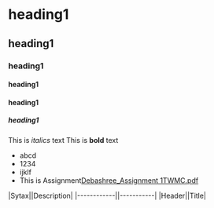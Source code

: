 # heading1
## heading1
### heading1
#### heading1
#### heading1
##### heading1
This is  *italics* text
This is **bold** text
- abcd
- 1234
- ijklf
- This is Assignment[Debashree_Assignment 1TWMC.pdf](https://github.com/Debo2793/TWMC/files/11182828/Debashree_Assignment.1TWMC.pdf)

|Sytax||Description|
|------------||-----------|
|Header||Title|
